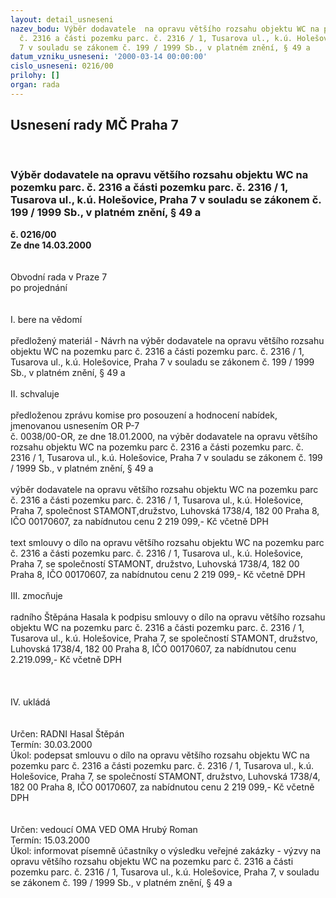 ```yaml
---
layout: detail_usneseni
nazev_bodu: Výběr dodavatele  na opravu většího rozsahu objektu WC na pozemku parc.
  č. 2316 a části pozemku parc. č. 2316 / 1, Tusarova ul., k.ú. Holešovice, Praha
  7 v souladu se zákonem č. 199 / 1999 Sb., v platném znění, § 49 a
datum_vzniku_usneseni: '2000-03-14 00:00:00'
cislo_usneseni: 0216/00
prilohy: []
organ: rada
---
```

<div id="ucUsn_pList" class="usn">
	<span><h2>Usnesení rady MČ Praha 7 </h2>
<br></span><div class="standBody">
<span><h3>Výběr dodavatele  na opravu většího rozsahu objektu WC na pozemku parc. č. 2316 a části pozemku parc. č. 2316 / 1, Tusarova ul., k.ú. Holešovice, Praha 7 v souladu se zákonem č. 199 / 1999 Sb., v platném znění, § 49 a</h3></span><div class="center">
		<strong>č. 0216/00</strong><br>
	</div>
<div class="center">
		<strong>Ze dne 14.03.2000</strong><br><br>
	</div>
<br>Obvodní rada v Praze 7<br>po projednání<br><br><br>I.	bere na vědomí<br><br> předložený materiál - Návrh na výběr dodavatele na opravu většího rozsahu objektu WC na pozemku parc č. 2316 a části pozemku parc. č. 2316 / 1, Tusarova ul., k.ú. Holešovice, Praha 7 v souladu se zákonem č. 199 / 1999 Sb., v platném znění, § 49 a<br><br>II.	schvaluje <br><br>předloženou zprávu komise pro posouzení a hodnocení nabídek, jmenovanou usnesením OR P-7 <br>č. 0038/00-OR, ze dne 18.01.2000, na výběr dodavatele na opravu většího rozsahu objektu WC na pozemku parc č. 2316 a části pozemku parc. č. 2316 / 1, Tusarova ul., k.ú. Holešovice, Praha 7 v souladu se zákonem č. 199 / 1999 Sb., v platném znění, § 49 a<br><br>výběr dodavatele na opravu většího rozsahu objektu WC na pozemku parc č. 2316 a části pozemku parc. č. 2316 / 1, Tusarova ul., k.ú. Holešovice, Praha 7, společnost STAMONT,družstvo, Luhovská 1738/4, 182 00 Praha 8, IČO 00170607, za nabídnutou cenu 2 219 099,- Kč včetně DPH<br><br>text smlouvy o dílo na opravu většího rozsahu objektu WC na pozemku parc č. 2316 a části pozemku parc. č. 2316 / 1, Tusarova ul., k.ú. Holešovice, Praha 7, se společností STAMONT, družstvo, Luhovská 1738/4, 182 00 Praha 8, IČO 00170607, za nabídnutou cenu 2 219 099,- Kč včetně DPH<br><br>III.	zmocňuje <br><br>radního Štěpána Hasala k podpisu smlouvy o dílo na opravu většího rozsahu objektu WC na pozemku parc č. 2316 a části pozemku parc. č. 2316 / 1, Tusarova ul., k.ú. Holešovice, Praha 7, se společností STAMONT, družstvo, Luhovská 1738/4, 182 00 Praha 8, IČO 00170607, za nabídnutou cenu 2.219.099,- Kč včetně DPH<br><br><br><br> IV.	ukládá <br><br><br> Určen:	     	RADNI Hasal Štěpán<br>Termín: 30.03.2000<br>Úkol:	podepsat smlouvu o dílo na opravu většího rozsahu objektu WC na pozemku parc č. 2316 a části pozemku parc. č. 2316 / 1, Tusarova ul., k.ú. Holešovice, Praha 7, se společností STAMONT, družstvo, Luhovská 1738/4, 182 00 Praha 8, IČO 00170607, za nabídnutou cenu 2 219 099,- Kč včetně DPH<br> <br><br> Určen:	vedoucí OMA	VED OMA Hrubý Roman<br>Termín: 15.03.2000<br>Úkol:	informovat písemně účastníky o výsledku veřejné zakázky - výzvy na opravu většího rozsahu  objektu WC na pozemku parc č. 2316 a části pozemku parc. č. 2316 / 1, Tusarova ul., k.ú. Holešovice, Praha 7, v souladu se zákonem č. 199 / 1999 Sb., v platném znění, § 49 a<br>
</div>
</div>